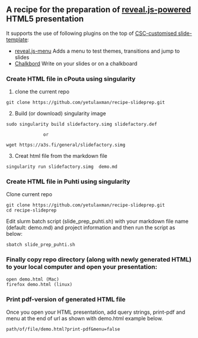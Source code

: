 ## A recipe for the preparation of [reveal.js-powered](https://github.com/hakimel/reveal.js/) HTML5 presentation

It supports the use of following plugins on the top of [CSC-customised slide-template](https://github.com/csc-training/slide-template.git):

* [reveal.js-menu](https://github.com/denehyg/reveal.js-menu) Adds a menu to
  test themes, transitions and jump to slides
* [Chalkbord](https://github.com/rajgoel/reveal.js-plugins/tree/master/chalkboard)
  Write on your slides or on a chalkboard


### Create HTML file in cPouta using singularity

1. clone the current repo

```
git clone https://github.com/yetulaxman/recipe-slideprep.git
```
2. Build (or download) singularity image 
```
sudo singularity build slidefactory.simg slidefactory.def

              or 
  
wget https://a3s.fi/general/slidefactory.simg

```
3. Creat html file from the markdown file

```
singularity run slidefactory.simg  demo.md
```


### Create HTML file in Puhti using singularity

Clone current repo 


```
git clone https://github.com/yetulaxman/recipe-slideprep.git
cd recipe-slideprep
```

Edit slurm batch script (slide_prep_puhti.sh) with your markdown file name (default: demo.md) and project information  and then run the script as below:

```
sbatch slide_prep_puhti.sh
```

### Finally copy repo directory (along with newly generated HTML) to your local computer and open your presentation:

```
open demo.html (Mac)
firefox demo.html (linux)
```

### Print pdf-version of generated HTML file 

Once you open your HTML presentation, add query strings, print-pdf and menu at the end of url as shown with demo.html example below.

```
path/of/file/demo.html?print-pdf&menu=false 
```

    
